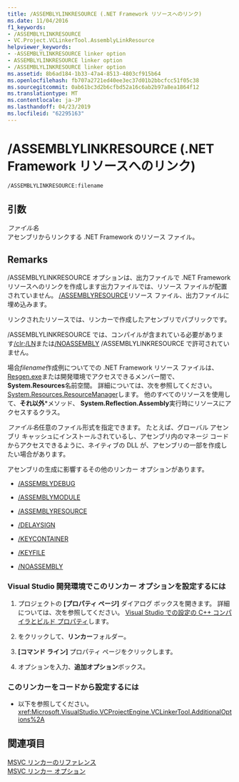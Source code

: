 ```yaml
---
title: /ASSEMBLYLINKRESOURCE (.NET Framework リソースへのリンク)
ms.date: 11/04/2016
f1_keywords:
- /ASSEMBLYLINKRESOURCE
- VC.Project.VCLinkerTool.AssemblyLinkResource
helpviewer_keywords:
- -ASSEMBLYLINKRESOURCE linker option
- ASSEMBLYLINKRESOURCE linker option
- /ASSEMBLYLINKRESOURCE linker option
ms.assetid: 8b6ad184-1b33-47a4-8513-4803cf915b64
ms.openlocfilehash: fb707a2721ed40ee3ec37d01b2bbcfcc51f05c38
ms.sourcegitcommit: 0ab61bc3d2b6cfbd52a16c6ab2b97a8ea1864f12
ms.translationtype: MT
ms.contentlocale: ja-JP
ms.lasthandoff: 04/23/2019
ms.locfileid: "62295163"
---
```

# <a name="assemblylinkresource-link-to-net-framework-resource"></a>/ASSEMBLYLINKRESOURCE (.NET Framework リソースへのリンク)

```
/ASSEMBLYLINKRESOURCE:filename
```

## <a name="arguments"></a>引数

*ファイル名*<br/>
アセンブリからリンクする .NET Framework のリソース ファイル。

## <a name="remarks"></a>Remarks

/ASSEMBLYLINKRESOURCE オプションは、出力ファイルで .NET Framework リソースへのリンクを作成します出力ファイルでは、リソース ファイルが配置されていません。 [/ASSEMBLYRESOURCE](assemblyresource-embed-a-managed-resource.md)リソース ファイル、出力ファイルに埋め込みます。

リンクされたリソースでは、リンカーで作成したアセンブリでパブリックです。

/ASSEMBLYLINKRESOURCE では、コンパイルが含まれている必要があります[/clr](clr-common-language-runtime-compilation.md);[/LN](ln-create-msil-module.md)または[/NOASSEMBLY](noassembly-create-a-msil-module.md) /ASSEMBLYLINKRESOURCE で許可されていません。

場合*filename*作成例についてでの .NET Framework リソース ファイルは、 [Resgen.exe](/dotnet/framework/tools/resgen-exe-resource-file-generator)または開発環境でアクセスできるメンバー間で、 **System.Resources**名前空間。 詳細については、次を参照してください。 [System.Resources.ResourceManager](/dotnet/api/system.resources.resourcemanager)します。 他のすべてのリソースを使用して、**それ以外**\*メソッド、 **System.Reflection.Assembly**実行時にリソースにアクセスするクラス。

*ファイル名*任意のファイル形式を指定できます。 たとえば、グローバル アセンブリ キャッシュにインストールされているし、アセンブリ内のマネージ コードからアクセスできるように、ネイティブの DLL が、アセンブリの一部を作成したい場合があります。

アセンブリの生成に影響するその他のリンカー オプションがあります。

- [/ASSEMBLYDEBUG](assemblydebug-add-debuggableattribute.md)

- [/ASSEMBLYMODULE](assemblymodule-add-a-msil-module-to-the-assembly.md)

- [/ASSEMBLYRESOURCE](assemblyresource-embed-a-managed-resource.md)

- [/DELAYSIGN](delaysign-partially-sign-an-assembly.md)

- [/KEYCONTAINER](keycontainer-specify-a-key-container-to-sign-an-assembly.md)

- [/KEYFILE](keyfile-specify-key-or-key-pair-to-sign-an-assembly.md)

- [/NOASSEMBLY](noassembly-create-a-msil-module.md)

### <a name="to-set-this-linker-option-in-the-visual-studio-development-environment"></a>Visual Studio 開発環境でこのリンカー オプションを設定するには

1. プロジェクトの **[プロパティ ページ]** ダイアログ ボックスを開きます。 詳細については、次を参照してください。 [Visual Studio での設定の C++ コンパイラとビルド プロパティ](../working-with-project-properties.md)します。

1. をクリックして、**リンカー**フォルダー。

1. **[コマンド ライン]** プロパティ ページをクリックします。

1. オプションを入力、**追加オプション**ボックス。

### <a name="to-set-this-linker-option-programmatically"></a>このリンカーをコードから設定するには

- 以下を参照してください。<xref:Microsoft.VisualStudio.VCProjectEngine.VCLinkerTool.AdditionalOptions%2A>

## <a name="see-also"></a>関連項目

[MSVC リンカーのリファレンス](linking.md)<br/>
[MSVC リンカー オプション](linker-options.md)
